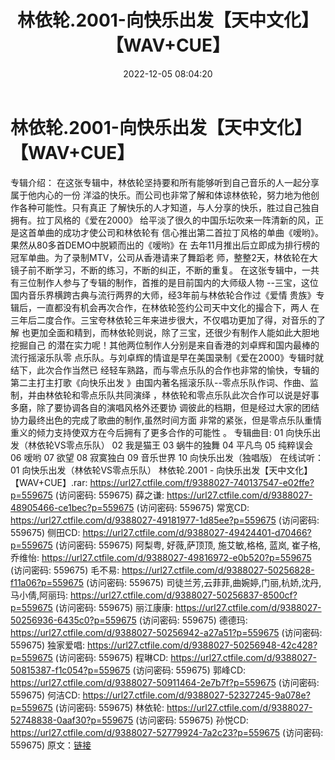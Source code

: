 ﻿---
title: 林依轮.2001-向快乐出发【天中文化】【WAV+CUE】
date: 2022-12-05 08:04:20
categories: WAV车载音乐、镜像
tags: 华语中文
---
# 林依轮.2001-向快乐出发【天中文化】【WAV+CUE】

专辑介绍：
在这张专辑中，林依轮坚持要和所有能够听到自己音乐的人一起分享属于他内心的一份
洋溢的快乐。而公司也非常了解和体谅林依轮，努力地为他创作各种可能性。只有真正
了解快乐的人才知道，与人分享的快乐，胜过自己独自拥有。拉丁风格的《爱在2000》
给平淡了很久的中国乐坛吹来一阵清新的风，正是这首单曲的成功才使公司和林依轮有
信心推出第二首拉丁风格的单曲《嗳哟》。果然从80多首DEMO中脱颖而出的《嗳哟》在
去年11月推出后立即成为排行榜的冠军单曲。为了录制MTV，公司从香港请来了舞蹈老
师，整整2天，林依轮在大镜子前不断学习，不断的练习，不断的纠正，不断的重复。
在这张专辑中，一共有三位制作人参与了专辑的制作，首推的是目前国内的大师级人物
--三宝，这位国内音乐界横跨古典与流行两界的大师，经3年前与林依轮合作过《爱情
贵族》专辑后，一直都没有机会再次合作，在林依轮签约公司天中文化的撮合下，两人
在三年后二度合作。三宝夸林依轮三年来进步很大，不仅唱功更加了得，对音乐的了解
也更加全面和精到，而林依轮则说，除了三宝，还很少有制作人能如此大胆地挖掘自己
的潜在实力呢！其他两位制作人分别是来自香港的刘卓辉和国内最棒的流行摇滚乐队零
点乐队。与刘卓辉的情谊是早在美国录制《爱在2000》专辑时就结下，此次合作当然已
经轻车熟路，而与零点乐队的合作也非常的愉快，专辑的第二主打主打歌《向快乐出发
》由国内著名摇滚乐队--零点乐队作词、作曲、监制，并由林依轮和零点乐队共同演绎
，林依轮和零点乐队此次合作可以说是好事多磨，除了要协调各自的演唱风格外还要协
调彼此的档期，但是经过大家的团结协力最终出色的完成了歌曲的制作,虽然时间方面
非常的紧张，但是零点乐队重情重义的倾力支持使双方在今后拥有了更多合作的可能性
。
专辑曲目:
01 向快乐出发（林依轮VS零点乐队）
02 我是猫王
03 蜗牛的独舞
04 平凡鸟
05 纯粹误会
06 嗳哟
07 欲望
08 寂寞独白
09 音乐世界
10 向快乐出发（独唱版）
在线试听：01 向快乐出发（林依轮VS零点乐队）
林依轮.2001 - 向快乐出发【天中文化】【WAV+CUE】.rar: https://url27.ctfile.com/f/9388027-740137547-e02ffe?p=559675
(访问密码: 559675)
薛之谦: https://url27.ctfile.com/d/9388027-48905466-ce1bec?p=559675
(访问密码: 559675)
常宽CD: https://url27.ctfile.com/d/9388027-49181977-1d85ee?p=559675
(访问密码: 559675)
侧田CD: https://url27.ctfile.com/d/9388027-49424401-d70466?p=559675
(访问密码: 559675)
阿梨粤, 好薇,萨顶顶, 施艾敏,格格, 蓝岚, 崔子格, 乔维怡: https://url27.ctfile.com/d/9388027-49816972-e0b520?p=559675
(访问密码: 559675)
毛不易: https://url27.ctfile.com/d/9388027-50256828-f11a06?p=559675
(访问密码: 559675)
司徒兰芳,云菲菲,曲婉婷,门丽,杭娇,沈丹,马小倩,阿丽玛: https://url27.ctfile.com/d/9388027-50256837-8500cf?p=559675
(访问密码: 559675)
丽江康康: https://url27.ctfile.com/d/9388027-50256936-6435c0?p=559675
(访问密码: 559675)
德德玛: https://url27.ctfile.com/d/9388027-50256942-a27a51?p=559675
(访问密码: 559675)
独家爱唱: https://url27.ctfile.com/d/9388027-50256948-42c428?p=559675
(访问密码: 559675)
程琳CD: https://url27.ctfile.com/d/9388027-50815387-f1c054?p=559675
(访问密码: 559675)
郭峰CD: https://url27.ctfile.com/d/9388027-50911464-2e7b7f?p=559675
(访问密码: 559675)
何洁CD: https://url27.ctfile.com/d/9388027-52327245-9a078e?p=559675
(访问密码: 559675)
林依轮: https://url27.ctfile.com/d/9388027-52748838-0aaf30?p=559675
(访问密码: 559675)
孙悦CD: https://url27.ctfile.com/d/9388027-52779924-7a2c23?p=559675
(访问密码: 559675)
原文：[链接](https://blog.sina.com.cn/s/blog_1647c7e76010310g9.html)